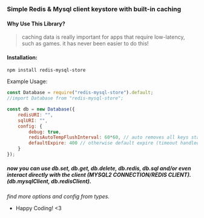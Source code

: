### Simple Redis & Mysql client keystore with built-in caching

#### Why Use This Library?
> caching data is really important for apps that require low-latency, such as games. it has never been easier to do this!

#### Installation:
```npm install redis-mysql-store```

Example Usage:
```js
const Database = require("redis-mysql-store").default;
//import Database from "redis-mysql-store";

const db = new Database({
    redisURI: "",
    sqlURI: "",
    config: {
        debug: true,
        redisAutoTempFlushInterval: 60*60, // auto removes all keys starting with temp: on this interval. (ms) - manually called from client
        defaultExpire: 400 // otherwise default expire (timeout handled by server)
    }
});
```

##### now you can use db.set, db.get, db.delete, db.redis, db.sql and/or even interact directly with the client (MYSQL2 CONNECTION/REDIS CLIENT). (db.mysqlClient, db.redisClient).

*find more options and config from types.*

* Happy Coding! <3
